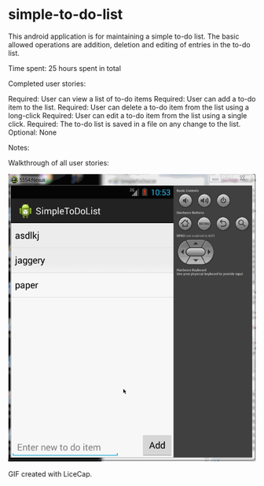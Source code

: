 simple-to-do-list
=================

This android application is for maintaining a simple to-do list. The basic allowed operations are addition, deletion and editing of entries in the to-do list.


Time spent:  25 hours spent in total

Completed user stories:

 Required: User can view a list of to-do items
 Required: User can add a to-do item to the list.
 Required: User can delete a to-do item from the list using a long-click
 Required: User can edit a to-do item from the list using a single click.
 Required: The to-do list is saved in a file on any change to the list.
 Optional: None

Notes:

Walkthrough of all user stories:

![Video Walkthrough](todoapp.gif)

GIF created with LiceCap.
